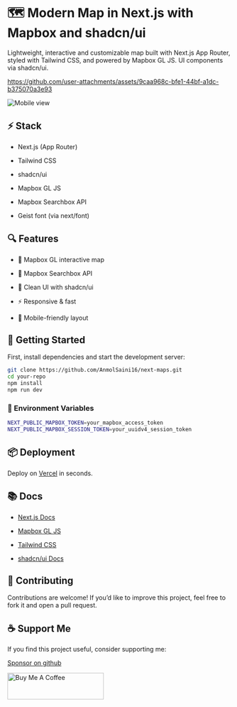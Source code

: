 # 🗺️ Modern Map in Next.js with Mapbox and shadcn/ui
Lightweight, interactive and customizable map built with Next.js App Router, styled with Tailwind CSS, and powered by Mapbox GL JS. UI components via shadcn/ui.

https://github.com/user-attachments/assets/9caa968c-bfe1-44bf-a1dc-b375070a3e93

![Mobile view](https://github.com/user-attachments/assets/dc99d4e4-d39d-4eeb-990e-d5c5afb6f2b1)


## ⚡ Stack
- Next.js (App Router)

- Tailwind CSS

- shadcn/ui

- Mapbox GL JS

- Mapbox Searchbox API

- Geist font (via next/font)
  

## 🔍 Features
- 📍 Mapbox GL interactive map

- 🔎 Mapbox Searchbox API

- 🎨 Clean UI with shadcn/ui

- ⚡ Responsive & fast

- 📱 Mobile-friendly layout
  

## 🚀 Getting Started
First, install dependencies and start the development server:
```sh
git clone https://github.com/AnmolSaini16/next-maps.git
cd your-repo
npm install
npm run dev
```
### 🔐 Environment Variables
```sh
NEXT_PUBLIC_MAPBOX_TOKEN=your_mapbox_access_token
NEXT_PUBLIC_MAPBOX_SESSION_TOKEN=your_uuidv4_session_token
```

## 📦 Deployment
Deploy on [Vercel](https://vercel.com) in seconds.


## 📚 Docs
- [Next.js Docs](https://nextjs.org/docs)

- [Mapbox GL JS](https://docs.mapbox.com/mapbox-gl-js/guides)

- [Tailwind CSS](https://tailwindcss.com/docs)

- [shadcn/ui Docs](https://ui.shadcn.com/docs)

## 🤝 Contributing
Contributions are welcome!
If you’d like to improve this project, feel free to fork it and open a pull request.

## ☕ Support Me
If you find this project useful, consider supporting me:

[Sponsor on github](https://github.com/sponsors/AnmolSaini16)

<a href="https://www.buymeacoffee.com/sainianmol0" target="_blank"><img src="https://cdn.buymeacoffee.com/buttons/v2/default-red.png" alt="Buy Me A Coffee" style="height: 60px !important;width: 217px !important;" ></a>





